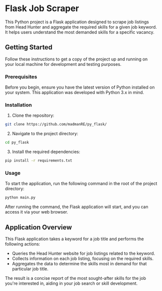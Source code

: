 # Flask Job Scraper

This Python project is a Flask application designed to scrape job listings from Head Hunter and aggregate the required skills for a given job keyword. It helps users understand the most demanded skills for a specific vacancy.

## Getting Started

Follow these instructions to get a copy of the project up and running on your local machine for development and testing purposes.

### Prerequisites

Before you begin, ensure you have the latest version of Python installed on your system. This application was developed with Python 3.x in mind.

### Installation

1. Clone the repository:

```bash
git clone https://github.com/madmanRE/py_flask/
```

2. Navigate to the project directory:

```bash
cd py_flask
```

3. Install the required dependencies:

```bash
pip install -r requirements.txt
```

### Usage

To start the application, run the following command in the root of the project directory:

```bash
python main.py
```

After running the command, the Flask application will start, and you can access it via your web browser.

## Application Overview

This Flask application takes a keyword for a job title and performs the following actions:

- Queries the Head Hunter website for job listings related to the keyword.
- Collects information on each job listing, focusing on the required skills.
- Aggregates the data to determine the skills most in demand for that particular job title.

The result is a concise report of the most sought-after skills for the job you're interested in, aiding in your job search or skill development.
